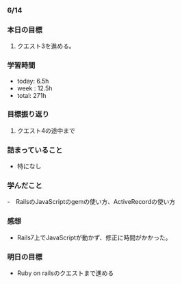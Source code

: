 ### 6/14
### 本日の目標
1. クエスト3を進める。
### 学習時間
- today: 6.5h
- week : 12.5h
- total: 271h
### 目標振り返り
1. クエスト4の途中まで
### 詰まっていること
- 特になし
### 学んだこと
-　RailsのJavaScriptのgemの使い方、ActiveRecordの使い方
### 感想
- Rails7上でJavaScriptが動かず、修正に時間がかかった。
### 明日の目標
- Ruby on railsのクエストまで進める
